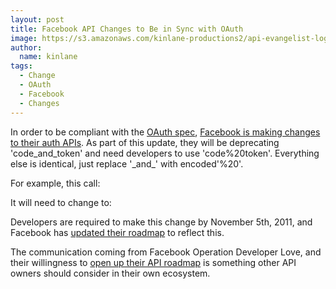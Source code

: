 ```yaml
---
layout: post
title: Facebook API Changes to Be in Sync with OAuth
image: https://s3.amazonaws.com/kinlane-productions2/api-evangelist-logos/api-evangelist-butterfly-vertical.png
author:
  name: kinlane
tags:
  - Change
  - OAuth
  - Facebook
  - Changes
---
```

In order to be compliant with the [OAuth spec](http://tools.ietf.org/html/draft-ietf-oauth-v2-20 "oAuth Spec"), [Facebook is making changes to their auth APIs](http://developers.facebook.com/blog/post/533/ "Facebook is making changes to their auth APIs"). As part of this update, they will be deprecating 'code\_and\_token' and need developers to use 'code%20token'. Everything else is identical, just replace '\_and\_' with encoded'%20'.

For example, this call:

It will need to change to:

Developers are required to make this change by November 5th, 2011, and Facebook has [updated their roadmap](http://developers.facebook.com/roadmap/ "updated their roadmap") to reflect this.

The communication coming from Facebook Operation Developer Love, and their willingness to [open up their API roadmap](http://apievangelist.com/2011/08/01/how-open-should-we-be-with-our-api-road-maps/ "open up their roadmap") is something other API owners should consider in their own ecosystem.